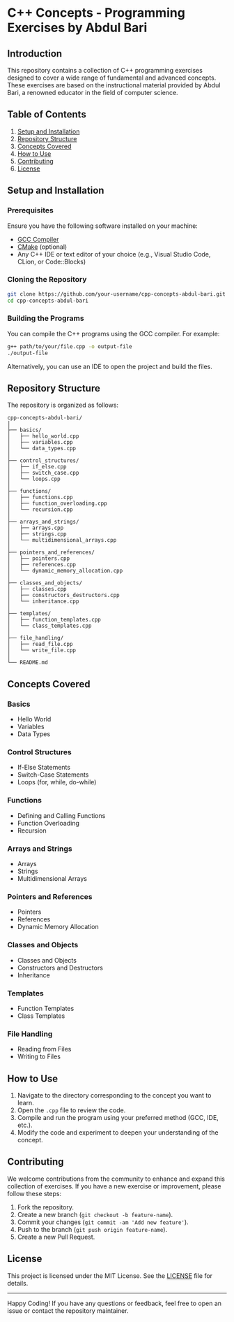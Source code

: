 # C++ Concepts - Programming Exercises by Abdul Bari

## Introduction

This repository contains a collection of C++ programming exercises designed to cover a wide range of fundamental and advanced concepts. These exercises are based on the instructional material provided by Abdul Bari, a renowned educator in the field of computer science.

## Table of Contents

1. [Setup and Installation](#setup-and-installation)
2. [Repository Structure](#repository-structure)
3. [Concepts Covered](#concepts-covered)
4. [How to Use](#how-to-use)
5. [Contributing](#contributing)
6. [License](#license)

## Setup and Installation

### Prerequisites

Ensure you have the following software installed on your machine:

- [GCC Compiler](https://gcc.gnu.org/)
- [CMake](https://cmake.org/) (optional)
- Any C++ IDE or text editor of your choice (e.g., Visual Studio Code, CLion, or Code::Blocks)

### Cloning the Repository

```bash
git clone https://github.com/your-username/cpp-concepts-abdul-bari.git
cd cpp-concepts-abdul-bari
```

### Building the Programs

You can compile the C++ programs using the GCC compiler. For example:

```bash
g++ path/to/your/file.cpp -o output-file
./output-file
```

Alternatively, you can use an IDE to open the project and build the files.

## Repository Structure

The repository is organized as follows:

```
cpp-concepts-abdul-bari/
│
├── basics/
│   ├── hello_world.cpp
│   ├── variables.cpp
│   └── data_types.cpp
│
├── control_structures/
│   ├── if_else.cpp
│   ├── switch_case.cpp
│   └── loops.cpp
│
├── functions/
│   ├── functions.cpp
│   ├── function_overloading.cpp
│   └── recursion.cpp
│
├── arrays_and_strings/
│   ├── arrays.cpp
│   ├── strings.cpp
│   └── multidimensional_arrays.cpp
│
├── pointers_and_references/
│   ├── pointers.cpp
│   ├── references.cpp
│   └── dynamic_memory_allocation.cpp
│
├── classes_and_objects/
│   ├── classes.cpp
│   ├── constructors_destructors.cpp
│   └── inheritance.cpp
│
├── templates/
│   ├── function_templates.cpp
│   └── class_templates.cpp
│
├── file_handling/
│   ├── read_file.cpp
│   └── write_file.cpp
│
└── README.md
```

## Concepts Covered

### Basics

- Hello World
- Variables
- Data Types

### Control Structures

- If-Else Statements
- Switch-Case Statements
- Loops (for, while, do-while)

### Functions

- Defining and Calling Functions
- Function Overloading
- Recursion

### Arrays and Strings

- Arrays
- Strings
- Multidimensional Arrays

### Pointers and References

- Pointers
- References
- Dynamic Memory Allocation

### Classes and Objects

- Classes and Objects
- Constructors and Destructors
- Inheritance

### Templates

- Function Templates
- Class Templates

### File Handling

- Reading from Files
- Writing to Files

## How to Use

1. Navigate to the directory corresponding to the concept you want to learn.
2. Open the `.cpp` file to review the code.
3. Compile and run the program using your preferred method (GCC, IDE, etc.).
4. Modify the code and experiment to deepen your understanding of the concept.

## Contributing

We welcome contributions from the community to enhance and expand this collection of exercises. If you have a new exercise or improvement, please follow these steps:

1. Fork the repository.
2. Create a new branch (`git checkout -b feature-name`).
3. Commit your changes (`git commit -am 'Add new feature'`).
4. Push to the branch (`git push origin feature-name`).
5. Create a new Pull Request.

## License

This project is licensed under the MIT License. See the [LICENSE](LICENSE) file for details.

---

Happy Coding! If you have any questions or feedback, feel free to open an issue or contact the repository maintainer.
